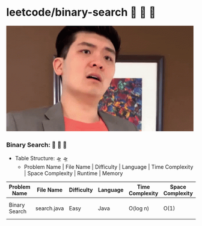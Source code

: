 # leetcode/binary-search :space_invader:	:space_invader:	:space_invader:	
![](https://github.com/guillermobermejo/leetcode/blob/main/f.gif)
### Binary Search: :space_invader:	:space_invader:	:space_invader:	
- Table Structure: :flying_saucer: :flying_saucer:
  - Problem Name | File Name | Difficulty | Language | Time Complexity | Space Complexity | Runtime | Memory

|Problem Name|File Name|Difficulty|Language|Time Complexity|Space Complexity|Runtime|Memory|
|---|---|---|---|---|---|---|---|
|Binary Search|search.java|Easy|Java|O(log n)|O(1)|0ms (Beats 100%)|45.68mb (19.53%)|
